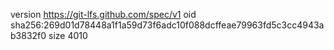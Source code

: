 version https://git-lfs.github.com/spec/v1
oid sha256:269d01d78448a1f1a59d73f6adc10f088dcffeae79963fd5c3cc4943ab3832f0
size 4010
